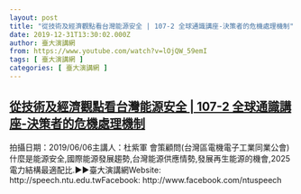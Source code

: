 ```yaml
---
layout: post
title: "從技術及經濟觀點看台灣能源安全 | 107-2 全球通識講座-決策者的危機處理機制"
date: 2019-12-31T13:30:02.000Z
author: 臺大演講網
from: https://www.youtube.com/watch?v=lOjQW_59emI
tags: [ 臺大演講網 ]
categories: [ 臺大演講網 ]
---
```

<!--1577799002000-->
[從技術及經濟觀點看台灣能源安全 | 107-2 全球通識講座-決策者的危機處理機制](https://www.youtube.com/watch?v=lOjQW_59emI)
------

<div>
拍攝日期：2019/06/06主講人：杜紫軍 會策顧問(台灣區電機電子工業同業公會)什麼是能源安全,國際能源發展趨勢,台灣能源供應情勢,發展再生能源的機會,2025電力結構最適配比.►►臺大演講網Website: http://speech.ntu.edu.twFacebook: http://www.facebook.com/ntuspeech
</div>
